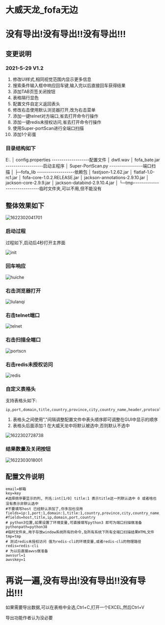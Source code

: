 # 大威天龙_fofa无边

# **没有导出!没有导出!!没有导出!!!**

## 变更说明

### 2021-5-29  V1.2

1. 修改UI样式,相同视觉范围内显示更多信息
2. 搜索条件输入框中响应回车键,输入完以后直接回车获得结果
3. 添加TAB页签关闭按钮
4. 表格隔行显色
5. 配置文件自定义返回表头
6. 修改右击使用默认浏览器打开,改为右击菜单
7. 添加一键telnet对方端口,省去打开命令行操作
8. 添加一键redis未授权访问,省去打开命令行操作
9. 使用Super-portScan进行全端口扫描
10. 添加1个彩蛋

### 目录结构如下

E:.
│  config.properties -------------------配置文件
│  dwtl.wav
│  fofa_bate.jar      -------------------启动主程序
│  Super-PortScan.py -----------------端口扫描
│
├─fofa_lib                 -------------------依赖包
│      fastjson-1.2.62.jar
│      flatlaf-1.0-rc1.jar
│      fofa-core-1.0.2.RELEASE.jar
│      jackson-annotations-2.9.10.jar
│      jackson-core-2.9.9.jar
│      jackson-databind-2.9.10.4.jar
│
└─tmp------------------------------临时文件夹,可以不用,但不能没有



## 整体效果如下

![1622302041701](readME.assets/1622302041701.png)

### 启动过程

过程如下,启动后4秒打开主界面

![init](readME.assets/init.gif)



### 回车响应

![huiche](readME.assets/huiche.gif)

### 右击浏览器打开

![liulanqi](readME.assets/liulanqi.gif)

### 右击telnet端口

![telnet](readME.assets/telnet.gif)



### 右击扫描全端口

![portscn](readME.assets/portscn.gif)

### 右击redis未授权访问

![redis](readME.assets/redis.gif)

### 自定义表格头

支持表格头如下:

```
ip,port,domain,title,country,province,city,country_name,header,protocol,banner,cert,isp,as_number,as_organization,latitude,longitude
```

1. 表格头之间使用","间隔调整配置文件中表头顺序即可调整在GUI中显示的顺序
2. 表格头后面添加:1 在大威天龙中将默认被选中,否则默认不选中

![1622302728738](readME.assets/1622302728738.png)

### 结果数量及关闭按钮

![1622303018001](readME.assets/1622303018001.png)

## 配置文件说明

```
email=邮箱
key=key
#选择排序要显示的列, 列名:int[1/0] title:1 表示title这一列默认选中 0 或者啥也没有表示非默认选中 
#不要填写host 已经默认添加了,你多加也没用 
fields=ip:1,port:1,domain:1,title:1,country,province,city,country_name,header,protocol,banner,cert,isp,as_number,as_organization,latitude,longitude
#fields=host,title,ip,domain,port,country
# python3位置,如果设置了环境变量,可直接填写python3 即可为端口扫描做准备
pythonpath=python38
#临时文件夹,用于存放window系统所有的命令,及所有系统下所有全端口扫描结果HTML文件
tmp=tmp
# 测试redis未授权访问 值为redis-cli的环境变量,或者redis-cli的物理路径
redis=redis-cli
# 为以后直接awvs做准备
awvsurl=1
awvskey=1
```

# 再说一遍,没有导出!没有导出!!没有导出!!!

如果需要导出数据,可以在表格中全选,Ctrl+C,打开一个EXCEL,然后Ctrl+V

导出功能作者认为没必要
